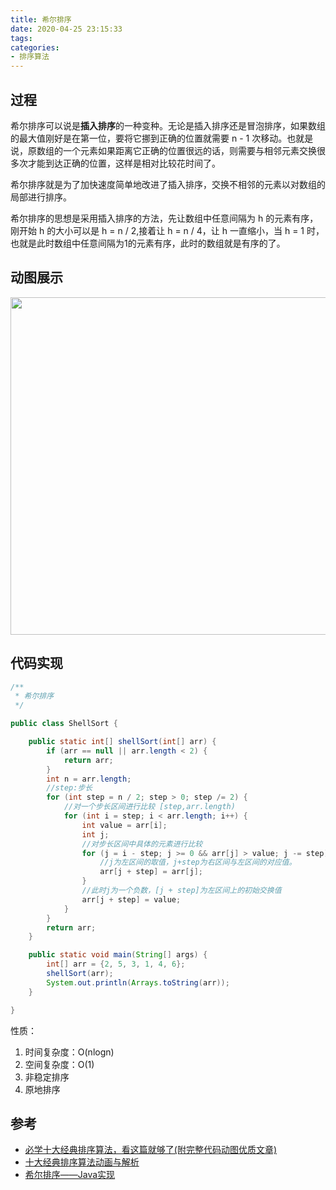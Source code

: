 ```yaml
---
title: 希尔排序
date: 2020-04-25 23:15:33
tags:
categories:
- 排序算法
---
```


## 过程

希尔排序可以说是**插入排序**的一种变种。无论是插入排序还是冒泡排序，如果数组的最大值刚好是在第一位，要将它挪到正确的位置就需要 n - 1 次移动。也就是说，原数组的一个元素如果距离它正确的位置很远的话，则需要与相邻元素交换很多次才能到达正确的位置，这样是相对比较花时间了。

希尔排序就是为了加快速度简单地改进了插入排序，交换不相邻的元素以对数组的局部进行排序。

希尔排序的思想是采用插入排序的方法，先让数组中任意间隔为 h 的元素有序，刚开始 h 的大小可以是 h = n / 2,接着让 h = n / 4，让 h 一直缩小，当 h = 1 时，也就是此时数组中任意间隔为1的元素有序，此时的数组就是有序的了。

## 动图展示

<img src="http://file.elecfans.com/web1/M00/85/7A/o4YBAFxzQv6AQqF7AAvCc0ZbktQ382.gif" width="540px"/>

## 代码实现

```java
/**
 * 希尔排序
 */

public class ShellSort {

    public static int[] shellSort(int[] arr) {
        if (arr == null || arr.length < 2) {
            return arr;
        }
        int n = arr.length;
        //step:步长
        for (int step = n / 2; step > 0; step /= 2) {
            //对一个步长区间进行比较 [step,arr.length)
            for (int i = step; i < arr.length; i++) {
                int value = arr[i];
                int j;
                //对步长区间中具体的元素进行比较
                for (j = i - step; j >= 0 && arr[j] > value; j -= step) {
                    //j为左区间的取值，j+step为右区间与左区间的对应值。
                    arr[j + step] = arr[j];
                }
                //此时j为一个负数，[j + step]为左区间上的初始交换值
                arr[j + step] = value;
            }
        }
        return arr;
    }

    public static void main(String[] args) {
        int[] arr = {2, 5, 3, 1, 4, 6};
        shellSort(arr);
        System.out.println(Arrays.toString(arr));
    }

}
```

性质：

1. 时间复杂度：O(nlogn)
2. 空间复杂度：O(1)
3. 非稳定排序
4. 原地排序

## 参考

+ [必学十大经典排序算法，看这篇就够了(附完整代码动图优质文章)](https://zhuanlan.zhihu.com/p/57088609)
+ [十大经典排序算法动画与解析](http://www.elecfans.com/d/874748.html)
+ [希尔排序——Java实现](https://www.cnblogs.com/luomeng/p/10592830.html)

